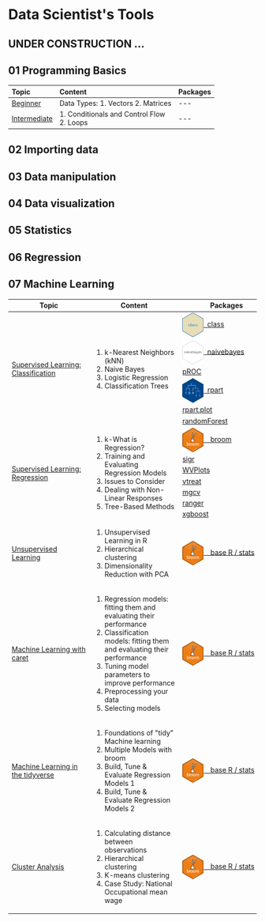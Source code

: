 # Data Scientist's Tools

## UNDER CONSTRUCTION ...

## 01 Programming Basics

| Topic | Content | Packages |
|:---|:---------|:---|
| [Beginner](https://github.com/jwarz/data-scientists-tools/tree/main/01_basics/01_R/01_programming_beginner) | Data Types:  1. Vectors 2. Matrices | --- |
| [Intermediate](https://github.com/jwarz/data-scientists-tools/tree/main/01_basics/01_R/02_programming_intermediate) | 1. Conditionals and Control Flow<br/> 2. Loops | --- |

## 02 Importing data

## 03 Data manipulation

## 04 Data visualization

## 05 Statistics

## 06 Regression

## 07 Machine Learning

<table>
  <thead>
    <tr>
      <th>&nbsp;&nbsp;&nbsp;&nbsp;&nbsp;&nbsp;&nbsp;&nbsp;&nbsp;&nbsp;&nbsp;&nbsp;&nbsp;&nbsp;&nbsp;Topic&nbsp;&nbsp;&nbsp;&nbsp;&nbsp;&nbsp;&nbsp;&nbsp;&nbsp;&nbsp;&nbsp;&nbsp;&nbsp;&nbsp;&nbsp;</th>
      <th>&nbsp;&nbsp;&nbsp;&nbsp;&nbsp;&nbsp;&nbsp;&nbsp;&nbsp;&nbsp;&nbsp;&nbsp;&nbsp;&nbsp;&nbsp;Content&nbsp;&nbsp;&nbsp;&nbsp;&nbsp;&nbsp;&nbsp;&nbsp;&nbsp;&nbsp;&nbsp;&nbsp;&nbsp;&nbsp;&nbsp;</th>
      <th>&nbsp;&nbsp;&nbsp;&nbsp;&nbsp;&nbsp;&nbsp;&nbsp;&nbsp;&nbsp;&nbsp;&nbsp;&nbsp;&nbsp;&nbsp;Packages&nbsp;&nbsp;&nbsp;&nbsp;&nbsp;&nbsp;&nbsp;&nbsp;&nbsp;&nbsp;&nbsp;&nbsp;&nbsp;&nbsp;&nbsp;</th>
    </tr>
  </thead>
	<tbody>
		<! –– SUPERVISED LEARNING: CLASSIFICATION ––>
		<tr>
			<td rowspan="6"><a href="https://github.com/jwarz/data-scientists-tools/tree/main/07_machine_learning/01_R/supervised_learning_classification">Supervised Learning: Classification</a></td>
			<td rowspan="6">
			  <ol>
          <li>k-Nearest Neighbors (kNN)</li>
          <li>Naive Bayes</li>
          <li>Logistic Regression</li>
          <li>Classification Trees</li>
        </ol>
			</td>
			<td><img height="50px" align="center" src="img/logo_class.png"/><a href="https://CRAN.R-project.org/package=class">&nbsp;&nbsp;class</a></td>
		</tr>
		<tr><td><img height="50px" align="center" src="img/logo_naivebayes.png"/><a href="https://github.com/majkamichal/naivebayes">&nbsp;&nbsp;naivebayes</a></td></tr>
		<tr><td><a href="https://github.com/xrobin/pROC">pROC</a></td></tr>
		<tr><td><img height="50px" align="center" src="img/logo_rpart.png"/><a href="https://github.com/bethatkinson/rpart">&nbsp;&nbsp;rpart</a></td></tr>
		<tr><td><a href="http://www.milbo.org/rpart-plot/index.html">rpart.plot</a></td></tr>
		<tr><td><a href="https://cran.r-project.org/web/packages/randomForest/index.html">randomForest</a></td></tr>
		<! –– SUPERVISED LEARNING: REGRESSION ––>
		<tr>
			<td rowspan="7"><a href="https://github.com/jwarz/data-scientists-tools/tree/main/07_machine_learning/01_R/supervised_learning_regression">Supervised Learning: Regression</a></td>
			<td rowspan="7">
			  <ol>
          <li>k-What is Regression?</li>
          <li>Training and Evaluating Regression Models</li>
          <li>Issues to Consider</li>
          <li>Dealing with Non-Linear Responses</li>
          <li>Tree-Based Methods</li>
        </ol>
			</td>
			<td><img height="50px" align="center" src="img/logo_broom.svg"/><a href="https://broom.tidymodels.org">&emsp;broom</a></td>
		</tr>
		<tr><td><a href="https://winvector.github.io/sigr/index.html">sigr</a></td></tr>
		<tr><td><a href="https://winvector.github.io/WVPlots/index.html">WVPlots</a></td></tr>
		<tr><td><a href="https://winvector.github.io/vtreat/">vtreat</a></td></tr>
		<tr><td><a href="https://CRAN.R-project.org/package=mgcv ">mgcv</a></td></tr>
		<tr><td><a href="https://github.com/imbs-hl/ranger">ranger</a></td></tr>
		<tr><td><a href="https://github.com/dmlc/xgboost">xgboost</a></td></tr>
		<! –– UNSUPERVISED LEARNING ––>
		<tr>
			<td rowspan="1"><a href="https://github.com/jwarz/data-scientists-tools/tree/main/07_machine_learning/01_R/unsupervised_learning">Unsupervised Learning</a></td>
			<td rowspan="1">
			  <ol>
          <li>Unsupervised Learning in R</li>
          <li>Hierarchical clustering</li>
          <li>Dimensionality Reduction with PCA</li>
        </ol>
		</td>
			<td><img height="50px" align="center" src="img/logo_broom.svg"/><a href="https://broom.tidymodels.org">&emsp;base R / stats</a></td>
		</tr>
		<! –– ML with caret ––>
		<tr>
			<td rowspan="1"><a href="https://github.com/jwarz/data-scientists-tools/tree/main/07_machine_learning/01_R/machine_learning_with_caret">Machine Learning with caret</a></td>
			<td rowspan="1">
			  <ol>
          <li>Regression models: fitting them and evaluating their performance</li>
          <li>Classification models: fitting them and evaluating their performance</li>
          <li>Tuning model parameters to improve performance</li>
		  <li>Preprocessing your data</li>
		  <li>Selecting models</li>
        </ol>
		</td>
			<td><img height="50px" align="center" src="img/logo_broom.svg"/><a href="https://broom.tidymodels.org">&emsp;base R / stats</a></td>
		</tr>
		<! –– Machine Learning in the tidyverse ––>
		<tr>
			<td rowspan="1"><a href="https://github.com/jwarz/data-scientists-tools/tree/main/07_machine_learning/01_R/machine_learning_in_the_tidyverse">Machine Learning in the tidyverse</a></td>
			<td rowspan="1">
			  <ol>
          <li>Foundations of "tidy" Machine learning</li>
          <li>Multiple Models with broom</li>
          <li>Build, Tune & Evaluate Regression Models 1</li>
		  <li>Build, Tune & Evaluate Regression Models 2</li>
        </ol>
		</td>
			<td><img height="50px" align="center" src="img/logo_broom.svg"/><a href="https://broom.tidymodels.org">&emsp;base R / stats</a></td>
		</tr>
		<! –– Cluster Analysis ––>
		<tr>
			<td rowspan="1"><a href="https://github.com/jwarz/data-scientists-tools/tree/main/07_machine_learning/01_R/cluster_analysis">Cluster Analysis</a></td>
			<td rowspan="1">
			  <ol>
          <li>Calculating distance between observations</li>
          <li>Hierarchical clustering</li>
          <li>K-means clustering</li>
		  <li>Case Study: National Occupational mean wage</li>
        </ol>
		</td>
			<td><img height="50px" align="center" src="img/logo_broom.svg"/><a href="https://broom.tidymodels.org">&emsp;base R / stats</a></td>
		</tr>
	</tbody>
</table>
